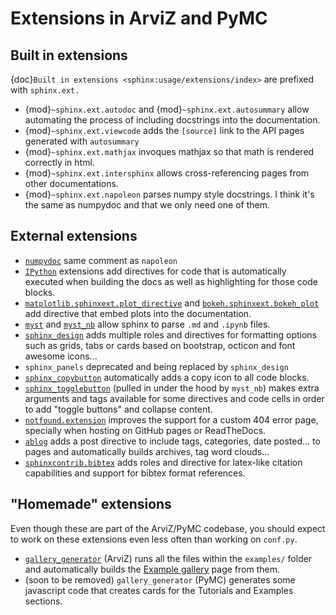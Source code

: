 # Extensions in ArviZ and PyMC
## Built in extensions
{doc}`Built in extensions <sphinx:usage/extensions/index>` are prefixed with `sphinx.ext.`
* {mod}`~sphinx.ext.autodoc` and {mod}`~sphinx.ext.autosummary`
  allow automating the process of including docstrings into the documentation.
* {mod}`~sphinx.ext.viewcode` adds the `[source]` link to the API pages generated with
  `autosummary`
* {mod}`~sphinx.ext.mathjax` invoques mathjax so that math is rendered correctly in html.
* {mod}`~sphinx.ext.intersphinx` allows cross-referencing pages from other documentations.
* {mod}`~sphinx.ext.napoleon` parses numpy style docstrings. I think it's the same as numpydoc and
  that we only need one of them.

## External extensions
* [`numpydoc`](https://numpydoc.readthedocs.io/en/latest/) same comment as `napoleon`
* [`IPython`](https://ipython.readthedocs.io/en/stable/sphinxext.html) extensions add
  directives for code that is automatically executed when
  building the docs as well as highlighting for those code blocks.
* [`matplotlib.sphinxext.plot_directive`](https://matplotlib.org/stable/api/sphinxext_plot_directive_api.html)
  and [`bokeh.sphinxext.bokeh_plot`](https://docs.bokeh.org/en/latest/docs/reference/sphinxext.html#module-bokeh.sphinxext.bokeh_plot)
  add directive that embed plots into the documentation.
* [`myst`](https://myst-parser.readthedocs.io/en/latest/) and
  [`myst_nb`](https://myst-parser.readthedocs.io/en/latest/)
  allow sphinx to parse `.md` and `.ipynb` files.
* [`sphinx_design`](https://sphinx-design.readthedocs.io/en/sbt-theme/) adds
  multiple roles and directives for formatting options such as grids,
  tabs or cards based on bootstrap, octicon and font awesome icons...
* `sphinx_panels` deprecated and being replaced by `sphinx_design`
* [`sphinx_copybutton`](https://sphinx-copybutton.readthedocs.io/en/latest/)
  automatically adds a copy icon to all code blocks.
* [`sphinx_togglebutton`](https://sphinx-togglebutton.readthedocs.io/en/latest/) (pulled in under the hood by `myst_nb`) makes extra
  arguments and tags available for some directives and code cells in order
  to add "toggle buttons" and collapse content.
* [`notfound.extension`](https://sphinx-notfound-page.readthedocs.io/en/latest/)
  improves the support for a custom 404 error page, specially when hosting on
  GitHub pages or ReadTheDocs.
* [`ablog`](https://ablog.readthedocs.io/en/latest/) adds a post directive to include
  tags, categories, date posted... to pages and automatically builds archives, tag word clouds...
* [`sphinxcontrib.bibtex`](https://sphinxcontrib-bibtex.readthedocs.io/en/latest/) adds
  roles and directive for latex-like citation capabilities and support for bibtex format references.


## "Homemade" extensions
Even though these are part of the ArviZ/PyMC codebase, you should expect to work on
these extensions even less often than working on `conf.py`.
* [`gallery_generator`](https://github.com/arviz-devs/arviz/blob/main/doc/sphinxext/gallery_generator.py)
  (ArviZ) runs all the files within the `examples/` folder and automatically builds the
  [Example gallery](https://arviz-devs.github.io/arviz/examples/index.html) page from them.
* (soon to be removed) `gallery_generator` (PyMC) generates some javascript code that creates cards
  for the Tutorials and Examples sections.

